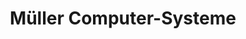 ---
title: "Müller Computer-Systeme"
url: /bad-neuenahr-ahrweiler/mueller-computer-systeme/
shop: Computer
---